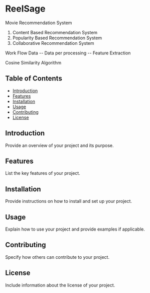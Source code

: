 # ReelSage

Movie Recommendation System
1. Content Based Recommendation System
2. Popularity Based Recommendation System
3. Collaborative Recommendation System

Work Flow
Data -- Data per processing -- Feature Extraction

Cosine Similarity Algorithm


## Table of Contents

- [Introduction](#introduction)
- [Features](#features)
- [Installation](#installation)
- [Usage](#usage)
- [Contributing](#contributing)
- [License](#license)

## Introduction

Provide an overview of your project and its purpose.

## Features

List the key features of your project.

## Installation

Provide instructions on how to install and set up your project.

## Usage

Explain how to use your project and provide examples if applicable.

## Contributing

Specify how others can contribute to your project.

## License

Include information about the license of your project.